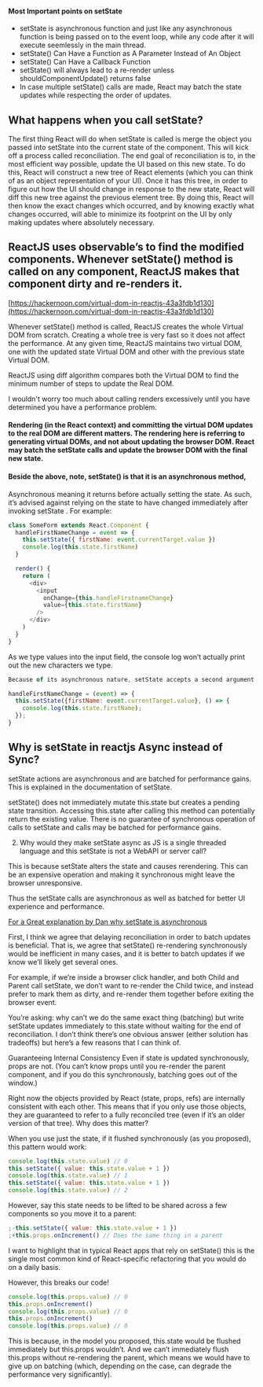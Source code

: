 #### Most Important points on setState

- setState is asynchronous function and just like any asynchronous function is being passed on to the event loop, while any code after it will execute seemlessly in the main thread.
- setState() Can Have a Function as A Parameter Instead of An Object
- setState() Can Have a Callback Function
- setState() will always lead to a re-render unless shouldComponentUpdate() returns false
- In case multiple setState() calls are made, React may batch the state updates while respecting the order of updates.

## What happens when you call setState?

The first thing React will do when setState is called is merge the object you passed into setState into the current state of the component. This will kick off a process called reconciliation. The end goal of reconciliation is to, in the most efficient way possible, update the UI based on this new state. To do this, React will construct a new tree of React elements (which you can think of as an object representation of your UI). Once it has this tree, in order to figure out how the UI should change in response to the new state, React will diff this new tree against the previous element tree. By doing this, React will then know the exact changes which occurred, and by knowing exactly what changes occurred, will able to minimize its footprint on the UI by only making updates where absolutely necessary.

## ReactJS uses observable’s to find the modified components. Whenever setState() method is called on any component, ReactJS makes that component dirty and re-renders it.

[https://hackernoon.com/virtual-dom-in-reactjs-43a3fdb1d130](https://hackernoon.com/virtual-dom-in-reactjs-43a3fdb1d130)

Whenever setState() method is called, ReactJS creates the whole Virtual DOM from scratch. Creating a whole tree is very fast so it does not affect the performance. At any given time, ReactJS maintains two virtual DOM, one with the updated state Virtual DOM and other with the previous state Virtual DOM.

ReactJS using diff algorithm compares both the Virtual DOM to find the minimum number of steps to update the Real DOM.

I wouldn't worry too much about calling renders excessively until you have determined you have a performance problem.

#### Rendering (in the React context) and committing the virtual DOM updates to the real DOM are different matters. The rendering here is referring to generating virtual DOMs, and not about updating the browser DOM. React may batch the setState calls and update the browser DOM with the final new state.

#### Beside the above, note, setState() is that it is an asynchronous method,

Asynchronous meaning it returns before actually setting the state. As such, it’s advised against relying on the state to have changed immediately after invoking setState . For example:

```js
class SomeForm extends React.Component {
  handleFirstNameChange = event => {
    this.setState({ firstName: event.currentTarget.value })
    console.log(this.state.firstName)
  }

  render() {
    return (
      <div>
        <input
          onChange={this.handleFirstnameChange}
          value={this.state.firstName}
        />
      </div>
    )
  }
}
```

As we type values into the input field, the console log won’t actually print out the new characters we type.

```js
Because of its asynchronous nature, setState accepts a second argument that is a function that it invokes after the state has been updated. So the above example would work if we rewrote handleFirstNameChange as

handleFirstNameChange = (event) => {
  this.setState({firstName: event.currentTarget.value}, () => {
    console.log(this.state.firstName);
  });
}
```

## Why is setState in reactjs Async instead of Sync?

setState actions are asynchronous and are batched for performance gains. This is explained in the documentation of setState.

setState() does not immediately mutate this.state but creates a pending state transition. Accessing this.state after calling this method can potentially return the existing value. There is no guarantee of synchronous operation of calls to setState and calls may be batched for performance gains.

2. Why would they make setState async as JS is a single threaded language and this setState is not a WebAPI or server call?

This is because setState alters the state and causes rerendering. This can be an expensive operation and making it synchronous might leave the browser unresponsive.

Thus the setState calls are asynchronous as well as batched for better UI experience and performance.

[For a Great explanation by Dan why setState is asynchronous](https://github.com/facebook/react/issues/11527#issuecomment-360199710)

First, I think we agree that delaying reconciliation in order to batch updates is beneficial. That is, we agree that setState() re-rendering synchronously would be inefficient in many cases, and it is better to batch updates if we know we’ll likely get several ones.

For example, if we’re inside a browser click handler, and both Child and Parent call setState, we don’t want to re-render the Child twice, and instead prefer to mark them as dirty, and re-render them together before exiting the browser event.

You’re asking: why can’t we do the same exact thing (batching) but write setState updates immediately to this.state without waiting for the end of reconciliation. I don’t think there’s one obvious answer (either solution has tradeoffs) but here’s a few reasons that I can think of.

Guaranteeing Internal Consistency
Even if state is updated synchronously, props are not. (You can’t know props until you re-render the parent component, and if you do this synchronously, batching goes out of the window.)

Right now the objects provided by React (state, props, refs) are internally consistent with each other. This means that if you only use those objects, they are guaranteed to refer to a fully reconciled tree (even if it’s an older version of that tree). Why does this matter?

When you use just the state, if it flushed synchronously (as you proposed), this pattern would work:

```js
console.log(this.state.value) // 0
this.setState({ value: this.state.value + 1 })
console.log(this.state.value) // 1
this.setState({ value: this.state.value + 1 })
console.log(this.state.value) // 2
```

However, say this state needs to be lifted to be shared across a few components so you move it to a parent:

```js
;-this.setState({ value: this.state.value + 1 })
;+this.props.onIncrement() // Does the same thing in a parent
```

I want to highlight that in typical React apps that rely on setState() this is the single most common kind of React-specific refactoring that you would do on a daily basis.

However, this breaks our code!

```js
console.log(this.props.value) // 0
this.props.onIncrement()
console.log(this.props.value) // 0
this.props.onIncrement()
console.log(this.props.value) // 0
```

This is because, in the model you proposed, this.state would be flushed immediately but this.props wouldn’t. And we can’t immediately flush this.props without re-rendering the parent, which means we would have to give up on batching (which, depending on the case, can degrade the performance very significantly).
